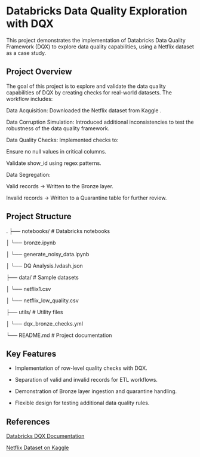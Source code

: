 # Databricks Data Quality Exploration with DQX

This project demonstrates the implementation of Databricks Data Quality Framework (DQX) to explore data quality capabilities, using a Netflix dataset as a case study.

## Project Overview

The goal of this project is to explore and validate the data quality capabilities of DQX by creating checks for real-world datasets. The workflow includes:

Data Acquisition: Downloaded the Netflix dataset from Kaggle
.

Data Corruption Simulation: Introduced additional inconsistencies to test the robustness of the data quality framework.

Data Quality Checks: Implemented checks to:

Ensure no null values in critical columns.

Validate show_id using regex patterns.

Data Segregation:

Valid records → Written to the Bronze layer.

Invalid records → Written to a Quarantine table for further review.

## Project Structure
.
├── notebooks/               # Databricks notebooks

│   └── bronze.ipynb

│   └── generate_noisy_data.ipynb

│   └── DQ Analysis.lvdash.json

├── data/                    # Sample datasets 

│   └── netflix1.csv

│   └── netflix_low_quality.csv

├── utils/                    # Utility files

│   └── dqx_bronze_checks.yml

└── README.md                # Project documentation

## Key Features

- Implementation of row-level quality checks with DQX.

- Separation of valid and invalid records for ETL workflows.

- Demonstration of Bronze layer ingestion and quarantine handling.

- Flexible design for testing additional data quality rules.

## References

[Databricks DQX Documentation](https://databrickslabs.github.io/dqx)

[Netflix Dataset on Kaggle](https://www.kaggle.com/datasets/ariyoomotade/netflix-data-cleaning-analysis-and-visualization/data/code)
